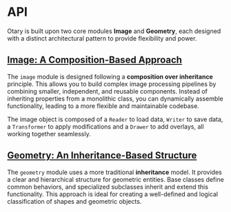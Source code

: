 # API

Otary is built upon two core modules **Image** and **Geometry**, each designed with a distinct architectural pattern to provide flexibility and power.

## [Image: A Composition-Based Approach](image/index.md)

The `image` module is designed following a **composition over inheritance** principle. This allows you to build complex image processing pipelines by combining smaller, independent, and reusable components. Instead of inheriting properties from a monolithic class, you can dynamically assemble functionality, leading to a more flexible and maintainable codebase.

The image object is composed of a `Reader` to load data, `Writer` to save data, a `Transformer` to apply modifications and a `Drawer` to add overlays, all working
together seamlessly.

## [Geometry: An Inheritance-Based Structure](geometry/index.md)

The `geometry` module uses a more traditional **inheritance** model. It provides a clear and hierarchical structure for geometric entities. Base classes define common behaviors, and specialized subclasses inherit and extend this functionality. This approach is ideal for creating a well-defined and logical classification of shapes and geometric objects.
